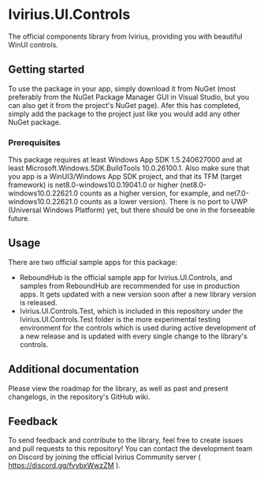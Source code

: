 # Ivirius.UI.Controls

The official components library from Ivirius, providing you with beautiful WinUI controls.

## Getting started

To use the package in your app, simply download it from NuGet (most preferably from the NuGet Package Manager GUI in Visual Studio, but you can also get it from the project's NuGet page). Afer this has completed, simply add the package to the project just like you would add any other NuGet package.

### Prerequisites

This package requires at least Windows App SDK 1.5.240627000 and at least Microsoft.Windows.SDK.BuildTools 10.0.26100.1. Also make sure that you app is a WinUI3/Windows App SDK project, and that its TFM (target framework) is net8.0-windows10.0.19041.0 or higher (net8.0-windows10.0.22621.0 counts as a higher version, for example, and net7.0-windows10.0.22621.0 counts as a lower version). There is no port to UWP (Universal Windows Platform) yet, but there should be one in the forseeable future.

## Usage

There are two official sample apps for this package:
- ReboundHub is the official sample app for Ivirius.UI.Controls, and samples from ReboundHub are recommended for use in production apps. It gets updated with a new version soon after a new library version is released.
- Ivirius.UI.Controls.Test, which is included in this repository under the Ivirius.UI.Controls.Test folder is the more experimental testing environment for the controls which is used during active development of a new release and is updated with every single change to the library's controls.

## Additional documentation

Please view the roadmap for the library, as well as past and present changelogs, in the repository's GitHub wiki.

## Feedback

To send feedback and contribute to the library, feel free to create issues and pull requests to this repository!
You can contact the development team on Discord by joining the official Ivirius Community server ( https://discord.gg/fvybxWwzZM ).